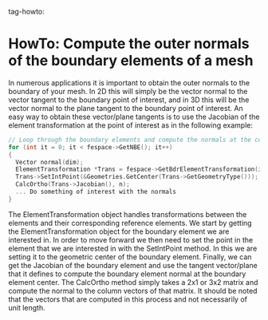 tag-howto:

# HowTo:  Compute the outer normals of the boundary elements of a mesh

In numerous applications it is important to obtain the outer normals to the boundary of your
mesh.  In 2D this will simply be the vector normal to the vector tangent to the boundary point
of interest, and in 3D this will be the vector normal to the plane tangent to the boundary
point of interest.  An easy way to obtain these vector/plane tangents is to use the Jacobian
of the element transformation at the point of interest as in the following example:

```c++
// Loop through the boundary elements and compute the normals at the centers of those elements
for (int it = 0; it < fespace->GetNBE(); it++)
{
  Vector normal(dim);
  ElementTransformation *Trans = fespace->GetBdrElementTransformation(it);
  Trans->SetIntPoint(&Geometries.GetCenter(Trans->GetGeometryType()));
  CalcOrtho(Trans->Jacobian(), n);
  ... Do something of interest with the normals
}
```

The ElementTransformation object handles transformations between the elements and their
corresponding reference elements.  We start by getting the ElementTransformation object
for the boundary element we are interested in.  In order to move forward we then need to
set the point in the element that we are interested in with the SetIntPoint method.  In this
we are setting it to the geometric center of the boundary element.  Finally, we can get the
Jacobian of the boundary element and use the tangent vector/plane that it defines to compute
the boundary element normal at the boundary element center.  The CalcOrtho method simply takes
a 2x1 or 3x2 matrix and compute the normal to the column vectors of that matrix.  It should
be noted that the vectors that are computed in this process and not necessarily of unit
length.
